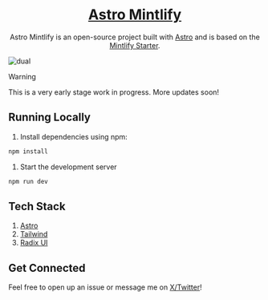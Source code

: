 <div align="center">
  <h1 align="center"><a href="https://astro-mintlify.vercel.app">Astro Mintlify</a></h1>
  <p>
    Astro Mintlify is an open-source project built with <a href='https://github.com/withastro/astro'>Astro</a> and is based on the <a href='https://github.com/mintlify/starter'>Mintlify Starter</a>.
  </p>
</div>

![dual](https://github.com/alexwhitmore/astro-mintlify/assets/57722812/8aa3d2d9-8214-4998-abba-1b3ae20d97d1)

> [!Warning]
> This is a very early stage work in progress. More updates soon!

## Running Locally

1. Install dependencies using npm:

```bash
npm install
```

1. Start the development server

```bash
npm run dev
```

## Tech Stack

1. [Astro](https://astro.build/)
2. [Tailwind](https://tailwindcss.com/)
3. [Radix UI](https://www.radix-ui.com/)

## Get Connected

Feel free to open up an issue or message me on [X/Twitter](https://x.com/theAlexWhitmore)!
